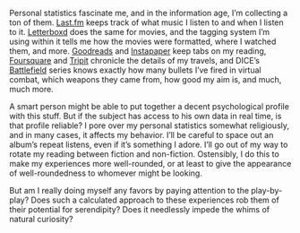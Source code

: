 

Personal statistics fascinate me, and in the information age, I’m collecting a ton of them.
[Last.fm](http://last.fm/) keeps track of what music I listen to and when I listen to it.
[Letterboxd](http://letterboxd.com/) does the same for movies, and the tagging system I’m using within it
tells me how the movies were formatted, where I watched them, and more. [Goodreads](http://goodreads.com/) and
[Instapaper](http://instapaper.com/) keep tabs on my reading, [Foursquare](http://foursquare.com/) and
[Tripit](http://tripit.com/) chronicle the details of my travels, and DICE’s
[Battlefield](http://battlefield.com) series knows exactly how many bullets I’ve fired in virtual combat,
which weapons they came from, how good my aim is, and much, much more.

A smart person might be able to put together a decent psychological profile with this stuff. But if the
subject has access to his own data in real time, is that profile reliable? I pore over my personal statistics
somewhat religiously, and in many cases, it affects my behavior. I’ll be careful to space out an album’s
repeat listens, even if it’s something I adore. I’ll go out of my way to rotate my reading between fiction
and non-fiction. Ostensibly, I do this to make my experiences more well-rounded, or at least to give the
appearance of well-roundedness to whomever might be looking.

But am I really doing myself any favors by paying attention to the play-by-play? Does such a calculated
approach to these experiences rob them of their potential for serendipity? Does it needlessly impede the whims
of natural curiosity?